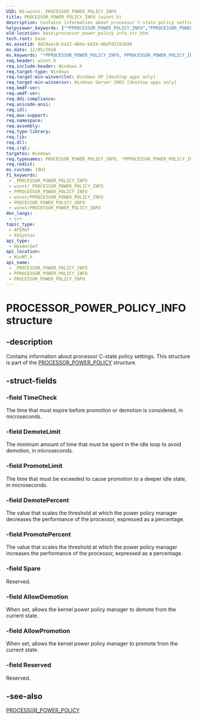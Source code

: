 ```yaml
---
UID: NS:winnt._PROCESSOR_POWER_POLICY_INFO
title: PROCESSOR_POWER_POLICY_INFO (winnt.h)
description: Contains information about processor C-state policy settings.
helpviewer_keywords: ["*PPROCESSOR_POWER_POLICY_INFO","PPROCESSOR_POWER_POLICY_INFO","PPROCESSOR_POWER_POLICY_INFO structure pointer","PROCESSOR_POWER_POLICY_INFO","PROCESSOR_POWER_POLICY_INFO structure","_PROCESSOR_POWER_POLICY_INFO","_win32_processor_power_policy_info_str","base.processor_power_policy_info_str","winnt/PPROCESSOR_POWER_POLICY_INFO","winnt/PROCESSOR_POWER_POLICY_INFO"]
old-location: base\processor_power_policy_info_str.htm
tech.root: base
ms.assetid: 9d29aec0-ba22-46be-b429-d6dfd2191b98
ms.date: 12/05/2018
ms.keywords: '*PPROCESSOR_POWER_POLICY_INFO, PPROCESSOR_POWER_POLICY_INFO, PPROCESSOR_POWER_POLICY_INFO structure pointer, PROCESSOR_POWER_POLICY_INFO, PROCESSOR_POWER_POLICY_INFO structure, _PROCESSOR_POWER_POLICY_INFO, _win32_processor_power_policy_info_str, base.processor_power_policy_info_str, winnt/PPROCESSOR_POWER_POLICY_INFO, winnt/PROCESSOR_POWER_POLICY_INFO'
req.header: winnt.h
req.include-header: Windows.h
req.target-type: Windows
req.target-min-winverclnt: Windows XP [desktop apps only]
req.target-min-winversvr: Windows Server 2003 [desktop apps only]
req.kmdf-ver: 
req.umdf-ver: 
req.ddi-compliance: 
req.unicode-ansi: 
req.idl: 
req.max-support: 
req.namespace: 
req.assembly: 
req.type-library: 
req.lib: 
req.dll: 
req.irql: 
targetos: Windows
req.typenames: PROCESSOR_POWER_POLICY_INFO, *PPROCESSOR_POWER_POLICY_INFO
req.redist: 
ms.custom: 19H1
f1_keywords:
 - _PROCESSOR_POWER_POLICY_INFO
 - winnt/_PROCESSOR_POWER_POLICY_INFO
 - PPROCESSOR_POWER_POLICY_INFO
 - winnt/PPROCESSOR_POWER_POLICY_INFO
 - PROCESSOR_POWER_POLICY_INFO
 - winnt/PROCESSOR_POWER_POLICY_INFO
dev_langs:
 - c++
topic_type:
 - APIRef
 - kbSyntax
api_type:
 - HeaderDef
api_location:
 - WinNT.h
api_name:
 - _PROCESSOR_POWER_POLICY_INFO
 - PPROCESSOR_POWER_POLICY_INFO
 - PROCESSOR_POWER_POLICY_INFO
---
```


# PROCESSOR_POWER_POLICY_INFO structure


## -description

Contains information about processor C-state policy settings. This structure is part of the 
<a href="/windows/desktop/api/winnt/ns-winnt-processor_power_policy">PROCESSOR_POWER_POLICY</a> structure.

## -struct-fields

### -field TimeCheck

The time that must expire before promotion or demotion is considered, in microseconds.

### -field DemoteLimit

The minimum amount of time that must be spent in the idle loop to avoid demotion, in microseconds.

### -field PromoteLimit

The time that must be exceeded to cause promotion to a deeper idle state, in microseconds.

### -field DemotePercent

The value that scales the threshold at which the power policy manager decreases the performance of the processor, expressed as a percentage.

### -field PromotePercent

The value that scales the threshold at which the power policy manager increases the performance of the processor, expressed as a percentage.

### -field Spare

Reserved.

### -field AllowDemotion

When set, allows the kernel power policy manager to demote from the current state.

### -field AllowPromotion

When set, allows the kernel power policy manager to promote from the current state.

### -field Reserved

Reserved.

## -see-also

<a href="/windows/desktop/api/winnt/ns-winnt-processor_power_policy">PROCESSOR_POWER_POLICY</a>


